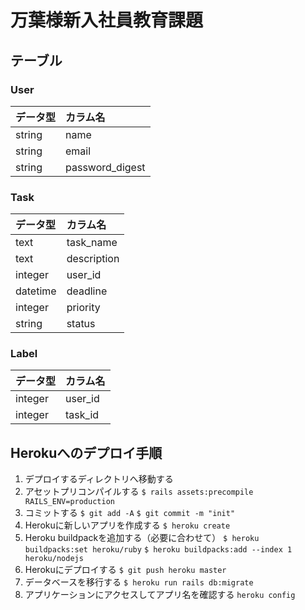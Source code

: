 # 万葉様新入社員教育課題

## テーブル
### User
データ型|カラム名
:---|:---
string|name
string|email
string|password_digest

### Task
データ型|カラム名
:---|:---
text|task_name
text|description
integer|user_id
datetime|deadline
integer|priority
string|status

### Label
データ型|カラム名
:---|:---
integer|user_id
integer|task_id


## Herokuへのデプロイ手順
1. デプロイするディレクトリへ移動する
1. アセットプリコンパイルする
  `$ rails assets:precompile RAILS_ENV=production`
1. コミットする
  `$ git add -A`
  `$ git commit -m "init"`
1. Herokuに新しいアプリを作成する
  `$ heroku create`
1. Heroku buildpackを追加する（必要に合わせて）
  `$ heroku buildpacks:set heroku/ruby`
  `$ heroku buildpacks:add --index 1 heroku/nodejs`
1. Herokuにデプロイする
  `$ git push heroku master`
1. データベースを移行する
  `$ heroku run rails db:migrate`
1. アプリケーションにアクセスしてアプリ名を確認する
  `heroku config`
